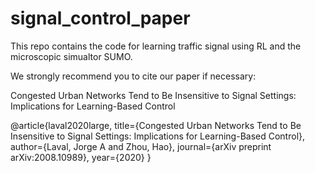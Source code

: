 # signal_control_paper

This repo contains the code for learning traffic signal using RL and the microscopic simualtor SUMO.

We strongly recommend you to cite our paper if necessary:

Congested Urban Networks Tend to Be Insensitive to Signal Settings: Implications for Learning-Based Control

@article{laval2020large,
  title={Congested Urban Networks Tend to Be Insensitive to Signal Settings: Implications for Learning-Based Control},
  author={Laval, Jorge A and Zhou, Hao},
  journal={arXiv preprint arXiv:2008.10989},
  year={2020}
}
